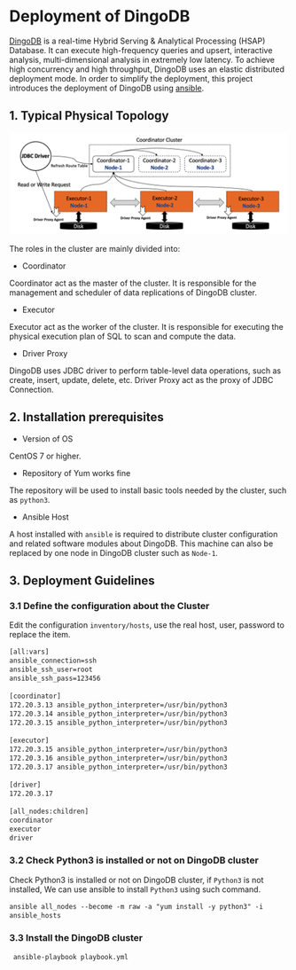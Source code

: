 # Deployment of DingoDB
[DingoDB](https://github.com/dingodb/dingo) is a real-time Hybrid Serving & Analytical Processing (HSAP) Database. It can execute high-frequency queries and upsert, interactive analysis, multi-dimensional analysis in extremely low latency. To achieve high concurrency and high throughput, DingoDB uses an elastic distributed deployment mode.
In order to simplify the deployment, this project introduces the deployment of DingoDB using [ansible](https://www.ansible.com/).

## 1. Typical Physical Topology

![Physical Topology about DingoDB](./refer/cluster_topology.png)

The roles in the cluster are mainly divided into:

- Coordinator

Coordinator act as the master of the cluster. It is responsible for the management and scheduler of data replications of DingoDB cluster.

- Executor

Executor act as the worker of the cluster. It is responsible for executing the physical execution plan of  SQL to scan and compute the data.

- Driver Proxy

DingoDB uses JDBC driver to perform table-level data operations, such as create, insert, update, delete, etc. Driver Proxy act as the proxy of JDBC Connection.


## 2. Installation prerequisites

- Version of OS

CentOS 7 or higher.

- Repository of Yum works fine

The repository will be used to install basic tools needed by the cluster, such as `python3`.

- Ansible Host

A host installed with `ansible` is required to  distribute cluster configuration and related software modules about DingoDB. This machine can also be replaced by one node in DingoDB cluster such as `Node-1`.

## 3. Deployment Guidelines

### 3.1 Define the configuration about the Cluster

Edit the configuration `inventory/hosts`, use the real host, user, password to replace the item.

```
[all:vars]
ansible_connection=ssh
ansible_ssh_user=root
ansible_ssh_pass=123456

[coordinator]
172.20.3.13 ansible_python_interpreter=/usr/bin/python3
172.20.3.14 ansible_python_interpreter=/usr/bin/python3
172.20.3.15 ansible_python_interpreter=/usr/bin/python3

[executor]
172.20.3.15 ansible_python_interpreter=/usr/bin/python3
172.20.3.16 ansible_python_interpreter=/usr/bin/python3
172.20.3.17 ansible_python_interpreter=/usr/bin/python3

[driver]
172.20.3.17

[all_nodes:children]
coordinator
executor
driver
```

### 3.2 Check Python3 is installed or not on DingoDB cluster

Check Python3 is installed or not on DingoDB cluster, if `Python3` is not installed, We can use ansible to install `Python3` using such command.

```shell
ansible all_nodes --become -m raw -a "yum install -y python3" -i ansible_hosts
```

### 3.3 Install the DingoDB cluster

```shell
 ansible-playbook playbook.yml
```